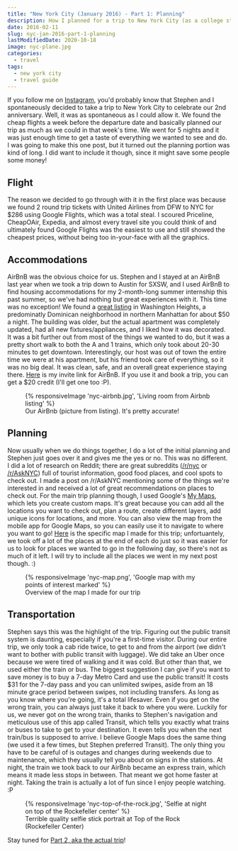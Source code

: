 ```yaml
---
title: "New York City (January 2016) - Part 1: Planning"
description: How I planned for a trip to New York City (as a college student)
date: 2016-02-11
slug: nyc-jan-2016-part-1-planning
lastModifiedDate: 2020-10-18
image: nyc-plane.jpg
categories:
  - travel
tags:
  - new york city
  - travel guide
---
```


If you follow me on [Instagram](http://instagram.com/_christinadan), you'd probably know that Stephen and I spontaneously decided to take a trip to New York City to celebrate our 2nd anniversary. Well, it was as spontaneous as I could allow it.<!-- excerpt --> We found the cheap flights a week before the departure date and basically planned our trip as much as we could in that week's time. We went for 5 nights and it was just enough time to get a taste of everything we wanted to see and do. I was going to make this one post, but it turned out the planning portion was kind of long. I did want to include it though, since it might save some people some money!

## Flight
The reason we decided to go through with it in the first place was because we found 2 round trip tickets with United Airlines from DFW to NYC for $286 using Google Flights, which was a total steal. I scoured Priceline, CheapOAir, Expedia, and almost every travel site you could think of and ultimately found Google Flights was the easiest to use and still showed the cheapest prices, without being too in-your-face with all the graphics.

## Accommodations
AirBnB was the obvious choice for us. Stephen and I stayed at an AirBnB last year when we took a trip down to Austin for SXSW, and I used AirBnB to find housing accommodations for my 2-month-long summer internship this past summer, so we've had nothing but great experiences with it. This time was no exception! We found a [great listing](https://www.airbnb.com/rooms/5557097?eluid=0&euid=3fb36a09-7f63-68f5-00f1-987bf3eab71f) in Washington Heights, a predominatly Dominican neighborhood in northern Manhattan for about $50 a night. The building was older, but the actual apartment was completely updated, had all new fixtures/appliances, and I liked how it was decorated. It was a bit further out from most of the things we wanted to do, but it was a pretty short walk to both the A and 1 trains, which only took about 20-30 minutes to get downtown. Interestingly, our host was out of town the entire time we were at his apartment, but his friend took care of everything, so it was no big deal. It was clean, safe, and an overall great experience staying there. [Here](http://www.airbnb.com/c/cdan25?s=8) is my invite link for AirBnB. If you use it and book a trip, you can get a $20 credit (I'll get one too :P).

<figure>
  {% responsiveImage 'nyc-airbnb.jpg', 'Living room from Airbnb listing' %}
  <figcaption>
    Our AirBnb (picture from listing). It's pretty accurate!
  </figcaption>
</figure>

## Planning
Now usually when we do things together, I do a lot of the initial planning and Stephen just goes over it and gives me the yes or no. This was no different. I did a lot of research on Reddit; there are great subreddits ([/r/nyc](https://www.reddit.com/r/nyc) or [/r/AskNYC](https://www.reddit.com/r/AskNYC)) full of tourist information, good food places, and cool spots to check out. I made a post on /r/AskNYC mentioning some of the things we're interested in and received a lot of great recommendations on places to check out. For the main trip planning though, I used Google's [My Maps](https://www.google.com/mymaps/?hl=en_US&app=mp), which lets you create custom maps. It's great because you can add all the locations you want to check out, plan a route, create different layers, add unique icons for locations, and more. You can also view the map from the mobile app for Google Maps, so you can easily use it to navigate to where you want to go! [Here](https://www.google.com/maps/d/edit?mid=z2KZmLYmuUB4.kELjGIbbmzno&usp=sharing) is the specific map I made for this trip; unfortuantely, we took off a lot of the places at the end of each do just so it was easier for us to look for places we wanted to go in the following day, so there's not as much of it left. I will try to include all the places we went in my next post though. :)

<figure>
  {% responsiveImage 'nyc-map.png', 'Google map with my points of interest marked' %}
  <figcaption>
    Overview of the map I made for our trip
  </figcaption>
</figure>

## Transportation
Stephen says this was the highlight of the trip. Figuring out the public transit system is daunting, especially if you're a first-time visitor. During our entire trip, we only took a cab ride twice, to get to and from the airport (we didn't want to bother with public transit with luggage). We did take an Uber once because we were tired of walking and it was cold. But other than that, we used either the train or bus. The biggest suggestion I can give if you want to save money is to buy a 7-day Metro Card and use the public transit! It costs $31 for the 7-day pass and you can unlimited swipes, aside from an 18 minute grace period between swipes, not including transfers. As long as you know where you're going, it's a total lifesaver. Even if you get on the wrong train, you can always just take it back to where you were. Luckily for us, we never got on the wrong train, thanks to Stephen's navigation and meticulous use of this app called Transit, which tells you exactly what trains or buses to take to get to your destination. It even tells you when the next train/bus is supposed to arrive. I believe Google Maps does the same thing (we used it a few times, but Stephen preferred Transit). The only thing you have to be careful of is outages and changes during weekends due to maintenance, which they usually tell you about on signs in the stations. At night, the train we took back to our AirBnb became an express train, which means it made less stops in between. That meant we got home faster at night. Taking the train is actually a lot of fun since I enjoy people watching. :P

<figure>
  {% responsiveImage 'nyc-top-of-the-rock.jpg', 'Selfie at night on top of the Rockefeller center' %}
  <figcaption>
    Terrible quality selfie stick portrait at Top of the Rock (Rockefeller Center)
  </figcaption>
</figure>

Stay tuned for [Part 2, aka the actual trip](/blog/nyc-jan-2016-part-2-the-trip)!
